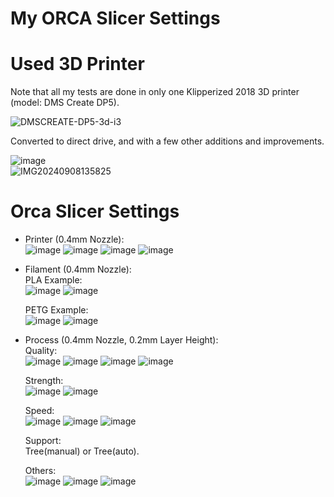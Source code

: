 # My ORCA Slicer Settings
  
# Used 3D Printer
Note that all my tests are done in only one Klipperized 2018 3D printer (model: DMS Create DP5).  
  
![DMSCREATE-DP5-3d-i3](https://github.com/user-attachments/assets/7307c003-a19e-41f0-9e40-6adc4e97f0e7)  
  
Converted to direct drive, and with a few other additions and improvements.  
  
![image](https://github.com/user-attachments/assets/e12ccbe9-76d0-4c6a-8232-c4f779447f5c)  
![IMG20240908135825](https://github.com/user-attachments/assets/ed4f3960-5f03-4b46-8f75-73bb7e4608fe)  
  
# Orca Slicer Settings 
- Printer (0.4mm Nozzle):  
![image](https://github.com/user-attachments/assets/314b1792-dc47-44b4-b1d3-70bf22fc6247)
![image](https://github.com/user-attachments/assets/9c291cb7-3ced-43b2-99a1-957bf3cfa34b)
![image](https://github.com/user-attachments/assets/b5c087fd-dde9-4f0f-83f8-5987947ca54e)
![image](https://github.com/user-attachments/assets/846887d0-2ca8-49cd-8252-936d05a90c98)  
  
- Filament (0.4mm Nozzle):  
  PLA Example:  
![image](https://github.com/user-attachments/assets/49b18474-109b-4d56-9535-1c6a2e98cc58)
![image](https://github.com/user-attachments/assets/796d3e25-1f45-43cd-825e-f8d15ca119e2)  
  
  PETG Example:  
![image](https://github.com/user-attachments/assets/020c2a65-3e3b-4407-bef5-b5973e0afb59)
![image](https://github.com/user-attachments/assets/e389a8f4-a041-4958-924c-74deef393727)  
  
- Process (0.4mm Nozzle, 0.2mm Layer Height):  
  Quality:  
![image](https://github.com/user-attachments/assets/0be663a0-a0c1-4349-952b-c1c712296af0)
![image](https://github.com/user-attachments/assets/c4db5c90-631a-4449-a5e4-f483adfaed1d)
![image](https://github.com/user-attachments/assets/08f6694e-e1d8-45d5-979d-6179f93f4888)
![image](https://github.com/user-attachments/assets/6d1412f4-05af-493e-9c94-4297c93a3845)  
  
  Strength:  
![image](https://github.com/user-attachments/assets/a28689f6-38db-40ef-8fb6-e63b65188fee)
![image](https://github.com/user-attachments/assets/d827907e-a7b1-4118-938e-1d725373f46b)  
  
  Speed:  
![image](https://github.com/user-attachments/assets/4309eab6-4475-4c7b-818f-fb465aa2e803)
![image](https://github.com/user-attachments/assets/31841ec8-ad05-4b8f-9174-8ec4abc6f820)
![image](https://github.com/user-attachments/assets/4793e5bf-81fe-414c-8872-080a9086aadc)  
  
  Support:  
Tree(manual) or Tree(auto).  
  
  Others:  
![image](https://github.com/user-attachments/assets/b88330ed-2d56-4b24-8507-e081c36969c8)
![image](https://github.com/user-attachments/assets/5b144d31-8830-4704-845f-dee8739c9d29)
![image](https://github.com/user-attachments/assets/96265dfa-2518-4545-945e-23c888baeafd)  

